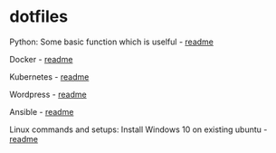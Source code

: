 # dotfiles

Python:
Some basic function which is uselful - [readme](python/)

Docker - [readme](docker/)

Kubernetes -  [readme](kubernetes/)

Wordpress - [readme](wordpress/)

Ansible - [readme](ansible/)

Linux commands and setups:
Install Windows 10 on existing ubuntu - [readme](linux/) 

